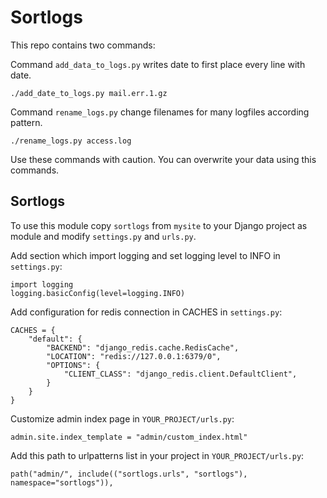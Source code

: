 Sortlogs
========

This repo contains two commands:

Command `add_data_to_logs.py` writes date to first place every line with date.

	./add_date_to_logs.py mail.err.1.gz

Command `rename_logs.py` change filenames for many logfiles according pattern.

    ./rename_logs.py access.log

Use these commands with caution. You can overwrite your data using this commands.

Sortlogs
--------

To use this module copy `sortlogs` from `mysite` to your Django project as module and modify 
`settings.py` and `urls.py`.

Add section which import logging and set logging level to INFO in `settings.py`:

    import logging
    logging.basicConfig(level=logging.INFO)

Add configuration for redis connection in CACHES in `settings.py`:

    CACHES = {
        "default": {
            "BACKEND": "django_redis.cache.RedisCache",
            "LOCATION": "redis://127.0.0.1:6379/0",
            "OPTIONS": {
                "CLIENT_CLASS": "django_redis.client.DefaultClient",
            }
        }
    }

Customize admin index page in `YOUR_PROJECT/urls.py`:

    admin.site.index_template = "admin/custom_index.html"

Add this path to urlpatterns list in your project in `YOUR_PROJECT/urls.py`:

    path("admin/", include(("sortlogs.urls", "sortlogs"), namespace="sortlogs")),
